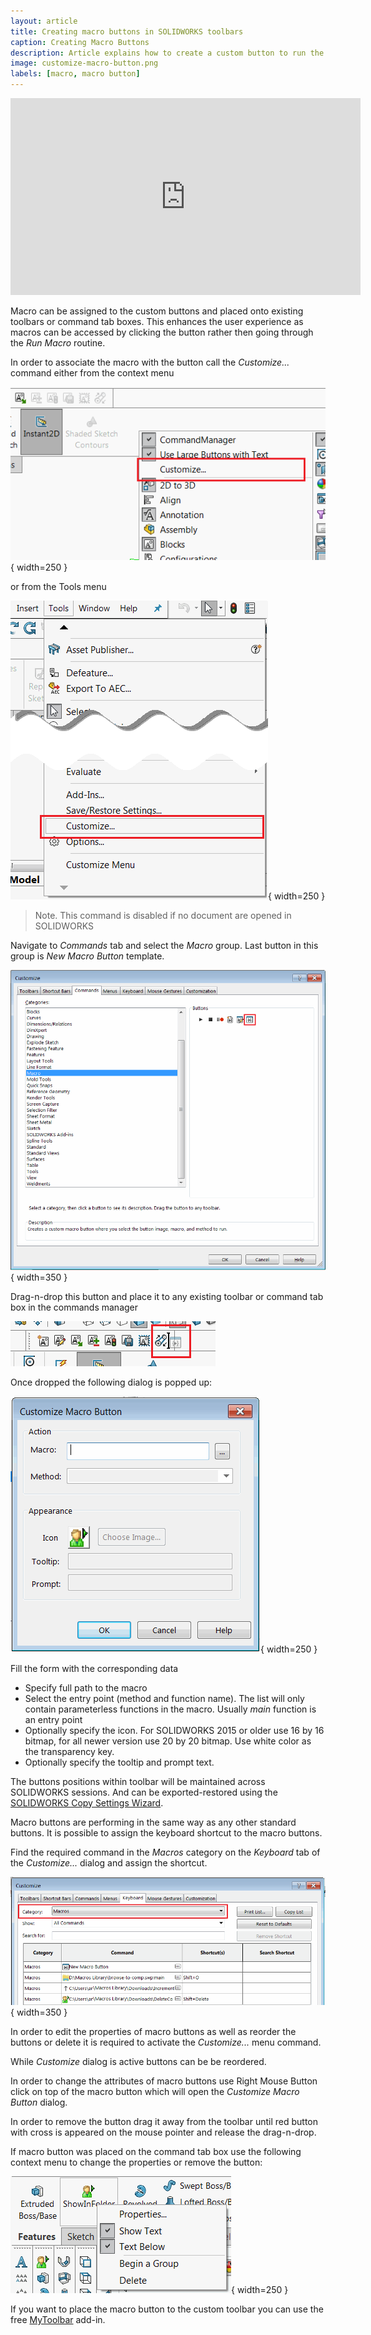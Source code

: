 ```yaml
---
layout: article
title: Creating macro buttons in SOLIDWORKS toolbars
caption: Creating Macro Buttons
description: Article explains how to create a custom button to run the macro from the commands toolbar
image: customize-macro-button.png
labels: [macro, macro button]
---
```

<center>
  <iframe allow="autoplay; encrypted-media" allowfullscreen="" frameborder="0"
    width="560" height="315" src="https://www.youtube.com/embed/4CznIatoWUU">
  </iframe>
</center>

Macro can be assigned to the custom buttons and placed onto existing toolbars or command tab boxes. This enhances the user experience as macros can be accessed by clicking the button rather then going through the *Run Macro* routine.

In order to associate the macro with the button call the *Customize...* command either from the context menu

![Customize command available from the context menu](customize-menu.png){ width=250 }

or from the Tools menu

![Customize command available from the Tools menu](tools-customize.png){ width=250 }

> Note. This command is disabled if no document are opened in SOLIDWORKS

Navigate to *Commands* tab and select the *Macro* group. Last button in this group is *New Macro Button* template.

![Macro commands toolbar customization](macro-commands-toolbar.png){ width=350 }

Drag-n-drop this button and place it to any existing toolbar or command tab box in the commands manager

![Dropping the macro button onto the existing toolbar](drop-command.png)

Once dropped the following dialog is popped up:

![Specifying the options for the macro button](customize-macro-button.png){ width=250 }

Fill the form with the corresponding data

* Specify full path to the macro
* Select the entry point (method and function name). The list will only contain parameterless functions in the macro. Usually *main* function is an entry point
* Optionally specify the icon. For SOLIDWORKS 2015 or older use 16 by 16 bitmap, for all newer version use 20 by 20 bitmap. Use white color as the transparency key.
* Optionally specify the tooltip and prompt text.

The buttons positions within toolbar will be maintained across SOLIDWORKS sessions. And can be exported-restored using the [SOLIDWORKS Copy Settings Wizard](http://help.solidworks.com/2013/english/solidworks/sldworks/c_copy_settings_wizard.htm).

Macro buttons are performing in the same way as any other standard buttons. It is possible to assign the keyboard shortcut to the macro buttons.

Find the required command in the *Macros* category on the *Keyboard* tab of the *Customize...* dialog and assign the shortcut.

![Adding the keyboard shortcuts to the macro buttons](macro-buttons-keyboard-shortcuts.png){ width=350 }

In order to edit the properties of macro buttons as well as reorder the buttons or delete it is required to activate the *Customize...* menu command.

While *Customize* dialog is active buttons can be be reordered.

In order to change the attributes of macro buttons use Right Mouse Button click on top of the macro button which will open the *Customize Macro Button* dialog.

In order to remove the button drag it away from the toolbar until red button with cross is appeared on the mouse pointer and release the drag-n-drop.

If macro button was placed on the command tab box use the following context menu to change the properties or remove the button:

![Properties of the macro button in the commands tab box](command-tab-macro-button-properties.png){ width=250 }

If you want to place the macro button to the custom toolbar you can use the free [MyToolbar](/labs/solidworks/my-toolbar) add-in.
